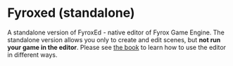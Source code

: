 # Fyroxed (standalone)

A standalone version of FyroxEd - native editor of Fyrox Game Engine. The standalone version allows you 
only to create and edit scenes, but **not run your game in the editor**. Please see [the book](https://fyrox-book.github.io/) to learn how to use the editor in different ways.